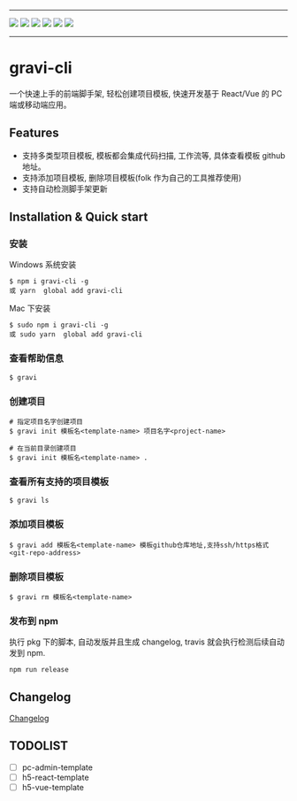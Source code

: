 <hr>
<p>
  <a><img src="https://img.shields.io/github/issues/ly4work/gravi.svg" /></a>
  <a><img src="https://img.shields.io/github/forks/ly4work/gravi.svg"  /></a>
  <a><img src="https://img.shields.io/github/stars/ly4work/gravi.svg"  /></a>
  <a><img src="https://img.shields.io/badge/license-MIT-brightgreen.svg" /></a>
  <a><img src="https://img.shields.io/badge/build-passing-green.svg" /></a>
  <a><img src="https://img.shields.io/npm/v/gravi-cli.svg" /></a>
</p>
<hr>

# gravi-cli

一个快速上手的前端脚手架, 轻松创建项目模板, 快速开发基于 React/Vue 的 PC 端或移动端应用。

## Features

- 支持多类型项目模板, 模板都会集成代码扫描, 工作流等, 具体查看模板 github 地址。
- 支持添加项目模板, 删除项目模板(folk 作为自己的工具推荐使用)
- 支持自动检测脚手架更新

## Installation & Quick start

### 安装

Windows 系统安装

```
$ npm i gravi-cli -g
或 yarn  global add gravi-cli
```

Mac 下安装

```
$ sudo npm i gravi-cli -g
或 sudo yarn  global add gravi-cli
```

### 查看帮助信息

```
$ gravi
```

### 创建项目

```
# 指定项目名字创建项目
$ gravi init 模板名<template-name> 项目名字<project-name>

# 在当前目录创建项目
$ gravi init 模板名<template-name> .
```

### 查看所有支持的项目模板

```
$ gravi ls
```

### 添加项目模板

```
$ gravi add 模板名<template-name> 模板github仓库地址,支持ssh/https格式<git-repo-address>
```

### 删除项目模板

```
$ gravi rm 模板名<template-name>
```

### 发布到 npm

执行 pkg 下的脚本, 自动发版并且生成 changelog, travis 就会执行检测后续自动发到 npm.

```
npm run release
```

## Changelog

[Changelog](https://github.com/ly4work/gravi/blob/master/CHANGELOG.md)

## TODOLIST

- [ ] pc-admin-template
- [ ] h5-react-template
- [ ] h5-vue-template
